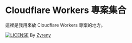 # Cloudflare Workers 專案集合

這裡是我用來放 Cloudflare Workers 專案的地方。

[![LICENSE](https://img.shields.io/badge/license-MIT-blue.svg)](LICENSE)
By [Zyreny](https://zyreny.com)